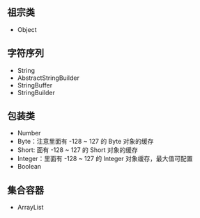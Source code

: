 ## 祖宗类
- Object

## 字符序列
- String
- AbstractStringBuilder
- StringBuffer
- StringBuilder

## 包装类
- Number
- Byte：注意里面有 -128 ~ 127 的 Byte 对象的缓存
- Short: 面有 -128 ~ 127 的 Short 对象的缓存
- Integer：里面有 -128 ~ 127 的 Integer 对象缓存，最大值可配置
- Boolean

## 集合容器
- ArrayList
